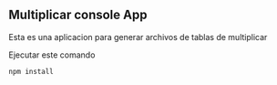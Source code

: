 ## Multiplicar console App

Esta es una aplicacion para generar archivos de tablas de multiplicar

Ejecutar este comando

```
npm install
```